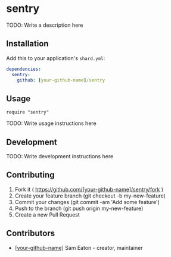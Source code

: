 # sentry

TODO: Write a description here

## Installation


Add this to your application's `shard.yml`:

```yaml
dependencies:
  sentry:
    github: [your-github-name]/sentry
```


## Usage


```crystal
require "sentry"
```


TODO: Write usage instructions here

## Development

TODO: Write development instructions here

## Contributing

1. Fork it ( https://github.com/[your-github-name]/sentry/fork )
2. Create your feature branch (git checkout -b my-new-feature)
3. Commit your changes (git commit -am 'Add some feature')
4. Push to the branch (git push origin my-new-feature)
5. Create a new Pull Request

## Contributors

- [[your-github-name]](https://github.com/[your-github-name]) Sam Eaton - creator, maintainer
